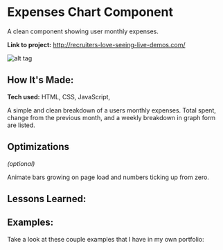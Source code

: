 # Expenses Chart Component
A clean component showing user monthly expenses.

**Link to project:** http://recruiters-love-seeing-live-demos.com/

![alt tag](http://placecorgi.com/1200/650)

## How It's Made:

**Tech used:** HTML, CSS, JavaScript, 

A simple and clean breakdown of a users monthly expenses. Total spent, change from the previous month, and a weekly breakdown in graph form are listed.

## Optimizations
*(optional)*

Animate bars growing on page load and numbers ticking up from zero.

## Lessons Learned:



## Examples:
Take a look at these couple examples that I have in my own portfolio:




